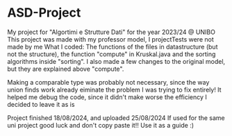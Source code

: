 # ASD-Project
My project for "Algortimi e Strutture Dati" for the year 2023/24 @ UNIBO
This project was made with my professor model, I projectTests were not made by me
What I coded: The functions of the files in datastructure (but not the structure), the function "compute" in Kruskal.java and the sorting algorithms inside "sorting". I also made a few changes to the original model, but they are explained above "compute".

Making <D> a comparable type was probably not necessary, since the way union finds work already eiminate the problem I was trying to fix entirely!
It helped me debug the code, since it didn't make worse the efficiency I decided to leave it as is

Project finished 18/08/2024, and uploaded 25/08/2024
If used for the same uni project good luck and don't copy paste it!! Use it as a guide :)
